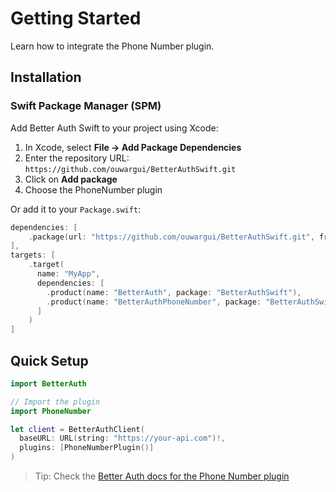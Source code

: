 # Getting Started

Learn how to integrate the Phone Number plugin.

## Installation

### Swift Package Manager (SPM)

Add Better Auth Swift to your project using Xcode:

1. In Xcode, select **File → Add Package Dependencies**
2. Enter the repository URL: `https://github.com/ouwargui/BetterAuthSwift.git`
3. Click on **Add package**
4. Choose the PhoneNumber plugin

Or add it to your `Package.swift`:

```swift
dependencies: [
    .package(url: "https://github.com/ouwargui/BetterAuthSwift.git", from: "1.0.0")
],
targets: [
    .target(
      name: "MyApp",
      dependencies: [
        .product(name: "BetterAuth", package: "BetterAuthSwift"),
        .product(name: "BetterAuthPhoneNumber", package: "BetterAuthSwift"),
      ]
    )
]
```

## Quick Setup

```swift
import BetterAuth

// Import the plugin
import PhoneNumber

let client = BetterAuthClient(
  baseURL: URL(string: "https://your-api.com")!,
  plugins: [PhoneNumberPlugin()]
)
```

> Tip: Check the [Better Auth docs for the Phone Number plugin](https://www.better-auth.com/docs/plugins/phone-number)
